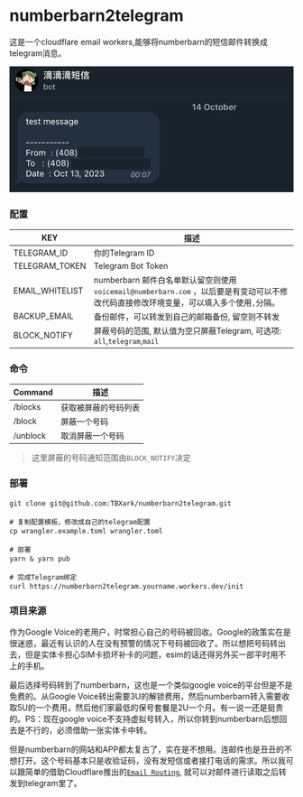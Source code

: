 # numberbarn2telegram

这是一个cloudflare email workers,能够将numberbarn的短信邮件转换成telegram消息。

![](example.png)

### 配置

|  KEY    |  描述   |
| ---- | ---- |
| TELEGRAM_ID |   你的Telegram ID   |
|   TELEGRAM_TOKEN   | Telegram Bot Token |
| EMAIL_WHITELIST  |   numberbarn 邮件白名单默认留空则使用`voicemail@numberbarn.com` ，以后要是有变动可以不修改代码直接修改环境变量，可以填入多个使用`,`分隔。   |
| BACKUP_EMAIL | 备份邮件，可以转发到自己的邮箱备份, 留空则不转发 |
| BLOCK_NOTIFY | 屏蔽号码的范围, 默认值为空只屏蔽Telegram, 可选项: `all`,`telegram`,`mail` |



### 命令

| Command       | 描述                 |
| ------------- | -------------------- |
| /blocks       | 获取被屏蔽的号码列表 |
| /block <id>   | 屏蔽一个号码         |
| /unblock <id> | 取消屏蔽一个号码     |

> 这里屏蔽的号码通知范围由`BLOCK_NOTIFY`决定

### 部署

```shell
git clone git@github.com:TBXark/numberbarn2telegram.git

# 复制配置模板，修改成自己的telegram配置
cp wrangler.example.toml wrangler.toml 

# 部署
yarn & yarn pub

# 完成Telegram绑定
curl https://numberbarn2telegram.yourname.workers.dev/init 
```


### 项目来源

作为Google Voice的老用户，时常担心自己的号码被回收。Google的政策实在是很迷惑，最近有认识的人在没有预警的情况下号码被回收了。所以想把号码转出去，但是实体卡担心SIM卡损坏补卡的问题，esim的话还得另外买一部平时用不上的手机。

最后选择号码转到了numberbarn，这也是一个类似google voice的平台但是不是免费的。从Google Voice转出需要3U的解锁费用，然后numberbarn转入需要收取5U的一个费用，然后他们家最低的保号套餐是2U一个月。有一说一还是挺贵的。PS：现在google voice不支持虚拟号转入，所以你转到numberbarn后想回去是不行的，必须借助一张实体卡中转。

但是numberbarn的网站和APP都太复古了，实在是不想用。连邮件也是丑丑的不想打开。这个号码基本只是收验证码，没有发短信或者接打电话的需求。所以我可以跟简单的借助Cloudflare推出的[`Email Routing`](https://developers.cloudflare.com/email-routing/), 就可以对邮件进行读取之后转发到telegram里了。
